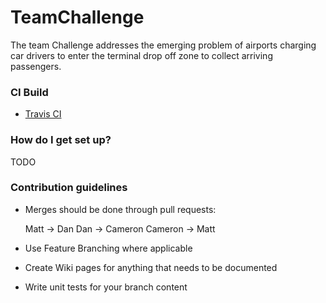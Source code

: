 # TeamChallenge
The team Challenge addresses the emerging problem of airports charging car drivers to enter the terminal drop off zone to collect arriving passengers.

### CI Build ###

* [Travis CI](https://travis-ci.com/Williams-Dan/TeamChallenge)

### How do I get set up? ###

TODO

### Contribution guidelines ###

* Merges should be done through pull requests:

  Matt -> Dan
  Dan -> Cameron
  Cameron -> Matt

* Use Feature Branching where applicable

* Create Wiki pages for anything that needs to be documented

* Write unit tests for your branch content
